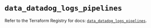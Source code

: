 # `data_datadog_logs_pipelines`

Refer to the Terraform Registry for docs: [`data_datadog_logs_pipelines`](https://registry.terraform.io/providers/datadog/datadog/3.72.0/docs/data-sources/logs_pipelines).

